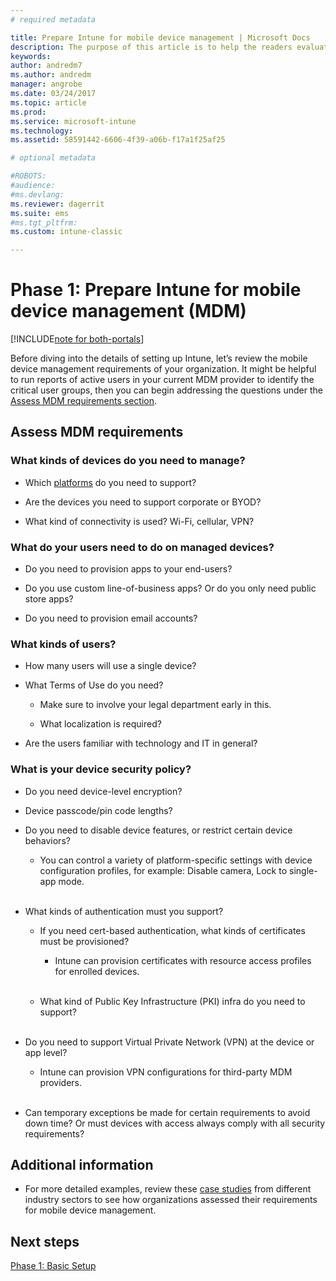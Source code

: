 ```yaml
---
# required metadata

title: Prepare Intune for mobile device management | Microsoft Docs
description: The purpose of this article is to help the readers evaluate their business and technical requirements before migrating to Intune.
keywords:
author: andredm7
ms.author: andredm
manager: angrobe
ms.date: 03/24/2017
ms.topic: article
ms.prod:
ms.service: microsoft-intune
ms.technology:
ms.assetid: 58591442-6606-4f39-a06b-f17a1f25af25

# optional metadata

#ROBOTS:
#audience:
#ms.devlang:
ms.reviewer: dagerrit
ms.suite: ems
#ms.tgt_pltfrm:
ms.custom: intune-classic

---
```


# Phase 1: Prepare Intune for mobile device management (MDM)

[!INCLUDE[note for both-portals](../includes/note-for-both-portals.md)]

Before diving into the details of setting up Intune, let’s review the mobile device management requirements of your organization. It might be helpful to run reports of active users in your current MDM provider to identify the critical user groups, then you can begin addressing the questions under the [Assess MDM requirements section](https://docs.microsoft.com/intune/plan-design/migration-phase1-setup-intune-mobile-device-management#assess-mdm-requirements).

## Assess MDM requirements

### What kinds of devices do you need to manage?

-   Which [platforms](https://docs.microsoft.com/intune/get-started/supported-mobile-devices-and-computers) do you need to support?

-   Are the devices you need to support corporate or BYOD?

-   What kind of connectivity is used? Wi-Fi, cellular, VPN?

### What do your users need to do on managed devices?

-   Do you need to provision apps to your end-users?

-   Do you use custom line-of-business apps? Or do you only need public store apps?

-   Do you need to provision email accounts?

### What kinds of users?

-   How many users will use a single device?

-   What Terms of Use do you need?

    -   Make sure to involve your legal department early in this.

    -   What localization is required?

-   Are the users familiar with technology and IT in general?

### What is your device security policy? 

-   Do you need device-level encryption?

-   Device passcode/pin code lengths?

-   Do you need to disable device features, or restrict certain device behaviors?

    -   You can control a variety of platform-specific settings with device configuration profiles, for example: Disable camera, Lock to single-app mode.
<br></br>
-   What kinds of authentication must you support?

    -   If you need cert-based authentication, what kinds of certificates must be provisioned?

        -   Intune can provision certificates with resource access profiles for enrolled devices.
<br></br>
    -   What kind of Public Key Infrastructure (PKI) infra do you need to support?
<br></br>
-   Do you need to support Virtual Private Network (VPN) at the device or app level?

    -   Intune can provision VPN configurations for third-party MDM providers.
<br></br>
-   Can temporary exceptions be made for certain requirements to avoid down time? Or must devices with access always comply with all security requirements?

## Additional information

-   For more detailed examples, review these [case studies](https://customers.microsoft.com/en-US/story/mwh-global-now-part-of-stantec-secures-mobile-devices-with-intune) from different industry sectors to see how organizations assessed their requirements for mobile device management.

## Next steps

[Phase 1: Basic Setup](https://docs.microsoft.com/intune/plan-design/migration-phase1-basic-setup)
